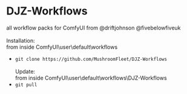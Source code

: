 # DJZ-Workflows
all workflow packs for ComfyUI from @driftjohnson @fivebelowfiveuk
<br /><br />
Installation: <br />
from inside ComfyUI\user\default\workflows
- `git clone https://github.com/MushroomFleet/DJZ-Workflows`
<br /><br />
Update:<br />
from inside ComfyUI\user\default\workflows\DJZ-Workflows
- `git pull`
